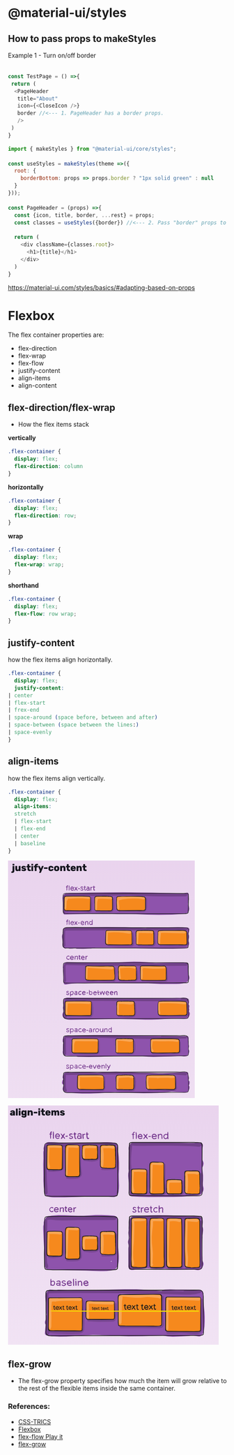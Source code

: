 # @material-ui/styles
## How to pass props to makeStyles

Example 1 - Turn on/off border

```js

const TestPage = () =>{
 return (
  <PageHeader
   title="About"
   icon={<CloseIcon />}
   border //<--- 1. PageHeader has a border props.
   />
 )
}
```

```js
import { makeStyles } from "@material-ui/core/styles";

const useStyles = makeStyles(theme =>({
  root: {
    borderBottom: props => props.border ? "1px solid green" : null
  }
}));

const PageHeader = (props) =>{
  const {icon, title, border, ...rest} = props;
  const classes = useStyles({border}) //<--- 2. Pass "border" props to `useStyle`
  
  return (
    <div className={classes.root}>
      <h1>{title}</h1>
    </div>
  )
}


```

https://material-ui.com/styles/basics/#adapting-based-on-props



# Flexbox 

The flex container properties are:

- flex-direction
- flex-wrap
- flex-flow
- justify-content
- align-items
- align-content


## flex-direction/flex-wrap
- How the flex items stack
  
**vertically**
```css
.flex-container {
  display: flex;
  flex-direction: column
}
```

**horizontally**
```css
.flex-container {
  display: flex;
  flex-direction: row;
}
```

**wrap**
```css
.flex-container {
  display: flex;
  flex-wrap: wrap;
}
```

**shorthand**
```css
.flex-container {
  display: flex;
  flex-flow: row wrap;
}
```

## justify-content
how the flex items align horizontally.

```css
.flex-container {
  display: flex;
  justify-content: 
| center
| flex-start
| frex-end
| space-around (space before, between and after)
| space-between (space between the lines:)
| space-evenly
}
```

## align-items
how the flex items align vertically.

```css
.flex-container {
  display: flex;
  align-items: 
  stretch 
  | flex-start 
  | flex-end 
  | center 
  | baseline
}
```

![](public/images/justify-content.png)

![](public/images/align-items.png)


## flex-grow
- The flex-grow property specifies how much the item will grow relative to the rest of the flexible items inside the same container.


### References:

- [CSS-TRICS](https://css-tricks.com/snippets/css/a-guide-to-flexbox/)
- [Flexbox](https://www.w3schools.com/css/css3_flexbox.asp)
- [flex-flow Play it](https://www.w3schools.com/cssref/playit.asp?filename=playcss_flex-flow)
- [flex-grow](https://www.w3schools.com/cssref/css3_pr_flex-grow.asp)
